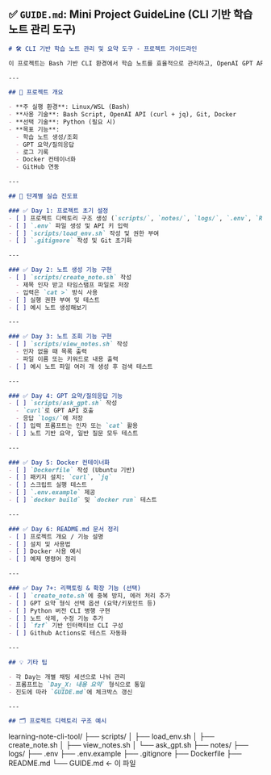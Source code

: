 ## ✅ `GUIDE.md`: Mini Project GuideLine (CLI 기반 학습 노트 관리 도구)

```markdown
# 🛠️ CLI 기반 학습 노트 관리 및 요약 도구 - 프로젝트 가이드라인

이 프로젝트는 Bash 기반 CLI 환경에서 학습 노트를 효율적으로 관리하고, OpenAI GPT API를 연동하여 요약 및 질의응답 기능을 제공하는 도구를 만드는 것이 목표입니다. 각 단계는 날짜 기반(`Day_1`, `Day_2`, ...)으로 나누어 진행합니다.

---

## 📌 프로젝트 개요

- **주 실행 환경**: Linux/WSL (Bash)
- **사용 기술**: Bash Script, OpenAI API (curl + jq), Git, Docker
- **선택 기술**: Python (필요 시)
- **목표 기능**:
  - 학습 노트 생성/조회
  - GPT 요약/질의응답
  - 로그 기록
  - Docker 컨테이너화
  - GitHub 연동

---

## 📅 단계별 실습 진도표

### ✅ Day 1: 프로젝트 초기 설정
- [ ] 프로젝트 디렉토리 구조 생성 (`scripts/`, `notes/`, `logs/`, `.env`, `README.md`)
- [ ] `.env` 파일 생성 및 API 키 입력
- [ ] `scripts/load_env.sh` 작성 및 권한 부여
- [ ] `.gitignore` 작성 및 Git 초기화

---

### ✅ Day 2: 노트 생성 기능 구현
- [ ] `scripts/create_note.sh` 작성
  - 제목 인자 받고 타임스탬프 파일로 저장
  - 입력은 `cat >` 방식 사용
- [ ] 실행 권한 부여 및 테스트
- [ ] 예시 노트 생성해보기

---

### ✅ Day 3: 노트 조회 기능 구현
- [ ] `scripts/view_notes.sh` 작성
  - 인자 없을 때 목록 출력
  - 파일 이름 또는 키워드로 내용 출력
- [ ] 예시 노트 파일 여러 개 생성 후 검색 테스트

---

### ✅ Day 4: GPT 요약/질의응답 기능
- [ ] `scripts/ask_gpt.sh` 작성
  - `curl`로 GPT API 호출
  - 응답 `logs/`에 저장
- [ ] 입력 프롬프트는 인자 또는 `cat` 활용
- [ ] 노트 기반 요약, 일반 질문 모두 테스트

---

### ✅ Day 5: Docker 컨테이너화
- [ ] `Dockerfile` 작성 (Ubuntu 기반)
- [ ] 패키지 설치: `curl`, `jq`
- [ ] 스크립트 실행 테스트
- [ ] `.env.example` 제공
- [ ] `docker build` 및 `docker run` 테스트

---

### ✅ Day 6: README.md 문서 정리
- [ ] 프로젝트 개요 / 기능 설명
- [ ] 설치 및 사용법
- [ ] Docker 사용 예시
- [ ] 예제 명령어 정리

---

### ✅ Day 7+: 리팩토링 & 확장 기능 (선택)
- [ ] `create_note.sh`에 중복 방지, 에러 처리 추가
- [ ] GPT 요약 형식 선택 옵션 (요약/키포인트 등)
- [ ] Python 버전 CLI 병행 구현
- [ ] 노트 삭제, 수정 기능 추가
- [ ] `fzf` 기반 인터랙티브 CLI 구성
- [ ] Github Actions로 테스트 자동화

---

## 💡 기타 팁

- 각 Day는 개별 채팅 세션으로 나눠 관리
- 프롬프트는 `Day_X: 내용 요약` 형식으로 통일
- 진도에 따라 `GUIDE.md`에 체크박스 갱신

---

## 🗂️ 프로젝트 디렉토리 구조 예시

```

learning-note-cli-tool/
├── scripts/
│   ├── load\_env.sh
│   ├── create\_note.sh
│   ├── view\_notes.sh
│   └── ask\_gpt.sh
├── notes/
├── logs/
├── .env
├── .env.example
├── .gitignore
├── Dockerfile
├── README.md
└── GUIDE.md ← 이 파일

```
